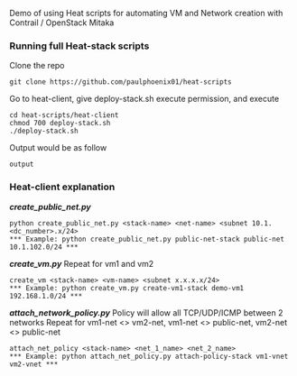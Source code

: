 Demo of using Heat scripts for automating VM and Network creation with Contrail / OpenStack Mitaka

### Running full Heat-stack scripts
Clone the repo
```
git clone https://github.com/paulphoenix01/heat-scripts
```
Go to heat-client, give deploy-stack.sh execute permission, and execute
```
cd heat-scripts/heat-client
chmod 700 deploy-stack.sh
./deploy-stack.sh
```
Output would be as follow
```
output
```

### Heat-client explanation
***create_public_net.py***
```
python create_public_net.py <stack-name> <net-name> <subnet 10.1.<dc_number>.x/24>
*** Example: python create_public_net.py public-net-stack public-net 10.1.102.0/24 ***
```

***create_vm.py***
Repeat for vm1 and vm2
```
create_vm <stack-name> <vm-name> <subnet x.x.x.x/24> 
*** Example: python create_vm.py create-vm1-stack demo-vm1 192.168.1.0/24 ***
```

***attach_network_policy.py***
Policy will allow all TCP/UDP/ICMP between 2 networks
Repeat for vm1-net <> vm2-net, vm1-net <> public-net, vm2-net <> public-net
```
attach_net_policy <stack-name> <net_1_name> <net_2_name>
*** Example: python attach_net_policy.py attach-policy-stack vm1-vnet vm2-vnet ***
```
